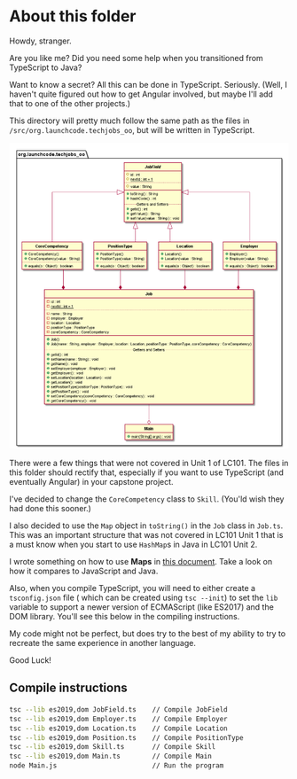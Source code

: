 # About this folder

Howdy, stranger.

Are you like me? Did you need some help when you transitioned from TypeScript to Java?

Want to know a secret? All this can be done in TypeScript. Seriously. (Well, I haven't quite figured out how to get Angular involved, but maybe I'll add that to one of the other projects.)

This directory will pretty much follow the same path as the files in `/src/org.launchcode.techjobs_oo`, but will be written in TypeScript.

![TechJobsOO2.png](../assets/TechJobsOO2.png)

There were a few things that were not covered in Unit 1 of LC101. The files in this folder should rectify that, especially if you want to use TypeScript (and eventually Angular) in your capstone project.

I've decided to change the `CoreCompetency` class to `Skill`. (You'ld wish they had done this sooner.)

I also decided to use the `Map` object in `toString()` in the `Job` class in `Job.ts`.
This was an important structure that was not covered in LC101 Unit 1 that is a must know when you start to use `HashMap`s in Java in LC101 Unit 2.

I wrote something on how to use **Maps** in [this document](./Maps.md). Take a look on how it compares to JavaScript and Java.

Also, when you compile TypeScript, you will need to either create a `tsconfig.json` file ( which can be created using `tsc --init`) to set the `lib` variable to support a newer version of ECMAScript (like ES2017) and the DOM library.  You'll see this below in the compiling instructions.

My code might not be perfect, but does try to the best of my ability to try to recreate the same experience in another language.

Good Luck!

## Compile instructions

```bash
tsc --lib es2019,dom JobField.ts    // Compile JobField
tsc --lib es2019,dom Employer.ts    // Compile Employer
tsc --lib es2019,dom Location.ts    // Compile Location
tsc --lib es2019,dom Position.ts    // Compile PositionType
tsc --lib es2019,dom Skill.ts       // Compile Skill
tsc --lib es2019,dom Main.ts        // Compile Main
node Main.js                        // Run the program
```